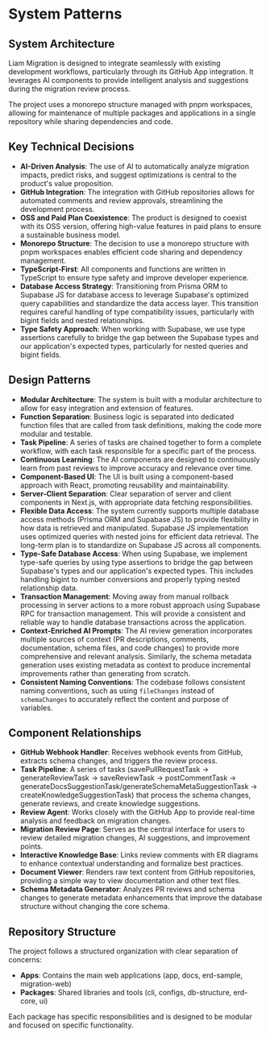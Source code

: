 # System Patterns

## System Architecture
Liam Migration is designed to integrate seamlessly with existing development workflows, particularly through its GitHub App integration. It leverages AI components to provide intelligent analysis and suggestions during the migration review process.

The project uses a monorepo structure managed with pnpm workspaces, allowing for maintenance of multiple packages and applications in a single repository while sharing dependencies and code.

## Key Technical Decisions
- **AI-Driven Analysis**: The use of AI to automatically analyze migration impacts, predict risks, and suggest optimizations is central to the product's value proposition.
- **GitHub Integration**: The integration with GitHub repositories allows for automated comments and review approvals, streamlining the development process.
- **OSS and Paid Plan Coexistence**: The product is designed to coexist with its OSS version, offering high-value features in paid plans to ensure a sustainable business model.
- **Monorepo Structure**: The decision to use a monorepo structure with pnpm workspaces enables efficient code sharing and dependency management.
- **TypeScript-First**: All components and functions are written in TypeScript to ensure type safety and improve developer experience.
- **Database Access Strategy**: Transitioning from Prisma ORM to Supabase JS for database access to leverage Supabase's optimized query capabilities and standardize the data access layer. This transition requires careful handling of type compatibility issues, particularly with bigint fields and nested relationships.
- **Type Safety Approach**: When working with Supabase, we use type assertions carefully to bridge the gap between the Supabase types and our application's expected types, particularly for nested queries and bigint fields.

## Design Patterns
- **Modular Architecture**: The system is built with a modular architecture to allow for easy integration and extension of features.
- **Function Separation**: Business logic is separated into dedicated function files that are called from task definitions, making the code more modular and testable.
- **Task Pipeline**: A series of tasks are chained together to form a complete workflow, with each task responsible for a specific part of the process.
- **Continuous Learning**: The AI components are designed to continuously learn from past reviews to improve accuracy and relevance over time.
- **Component-Based UI**: The UI is built using a component-based approach with React, promoting reusability and maintainability.
- **Server-Client Separation**: Clear separation of server and client components in Next.js, with appropriate data fetching responsibilities.
- **Flexible Data Access**: The system currently supports multiple database access methods (Prisma ORM and Supabase JS) to provide flexibility in how data is retrieved and manipulated. Supabase JS implementation uses optimized queries with nested joins for efficient data retrieval. The long-term plan is to standardize on Supabase JS across all components.
- **Type-Safe Database Access**: When using Supabase, we implement type-safe queries by using type assertions to bridge the gap between Supabase's types and our application's expected types. This includes handling bigint to number conversions and properly typing nested relationship data.
- **Transaction Management**: Moving away from manual rollback processing in server actions to a more robust approach using Supabase RPC for transaction management. This will provide a consistent and reliable way to handle database transactions across the application.
- **Context-Enriched AI Prompts**: The AI review generation incorporates multiple sources of context (PR descriptions, comments, documentation, schema files, and code changes) to provide more comprehensive and relevant analysis. Similarly, the schema metadata generation uses existing metadata as context to produce incremental improvements rather than generating from scratch.
- **Consistent Naming Conventions**: The codebase follows consistent naming conventions, such as using `fileChanges` instead of `schemaChanges` to accurately reflect the content and purpose of variables.

## Component Relationships
- **GitHub Webhook Handler**: Receives webhook events from GitHub, extracts schema changes, and triggers the review process.
- **Task Pipeline**: A series of tasks (savePullRequestTask → generateReviewTask → saveReviewTask → postCommentTask → generateDocsSuggestionTask/generateSchemaMetaSuggestionTask → createKnowledgeSuggestionTask) that process the schema changes, generate reviews, and create knowledge suggestions.
- **Review Agent**: Works closely with the GitHub App to provide real-time analysis and feedback on migration changes.
- **Migration Review Page**: Serves as the central interface for users to review detailed migration changes, AI suggestions, and improvement points.
- **Interactive Knowledge Base**: Links review comments with ER diagrams to enhance contextual understanding and formalize best practices.
- **Document Viewer**: Renders raw text content from GitHub repositories, providing a simple way to view documentation and other text files.
- **Schema Metadata Generator**: Analyzes PR reviews and schema changes to generate metadata enhancements that improve the database structure without changing the core schema.

## Repository Structure
The project follows a structured organization with clear separation of concerns:

- **Apps**: Contains the main web applications (app, docs, erd-sample, migration-web)
- **Packages**: Shared libraries and tools (cli, configs, db-structure, erd-core, ui)

Each package has specific responsibilities and is designed to be modular and focused on specific functionality.
